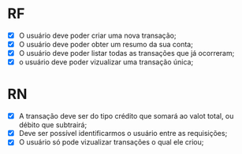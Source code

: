 # RF

- [x] O usuário deve poder criar uma nova transação;
- [x] O usuário deve poder obter um resumo da sua conta;
- [x] O usuário deve poder listar todas as transações que já ocorreram;
- [x] o usuário deve poder vizualizar uma transação única;

# RN

- [x] A transação deve ser do tipo crédito que somará ao valot total, ou débito que subtrairá;
- [x] Deve ser possível identificarmos o usuário entre as requisições;
- [x] O usuário só pode vizualizar transações o qual ele criou;
